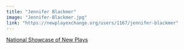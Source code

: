 ```yaml
---
title: "Jennifer Blackmer"
image: "Jennifer-Blackmer.jpg"
link: "https://newplayexchange.org/users/1167/jennifer-blackmer"
---
```


[National Showcase of New Plays](/programs/national-showcase-of-new-plays)

